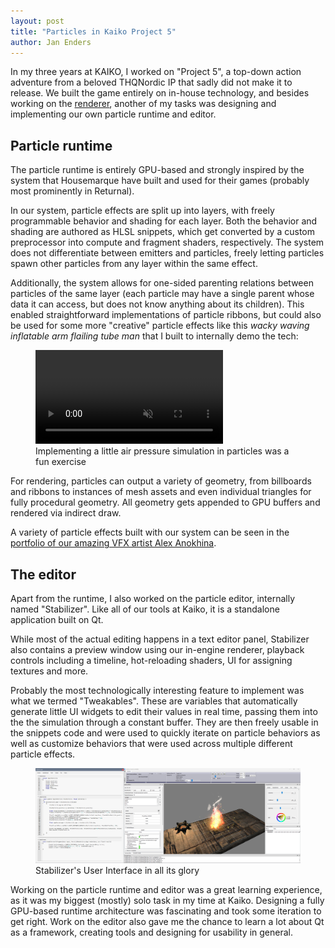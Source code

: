```yaml
---
layout: post
title: "Particles in Kaiko Project 5"
author: Jan Enders
---
```


In my three years at KAIKO, I worked on "Project 5", a top-down action adventure from a beloved THQNordic IP that sadly did not make it to release.
We built the game entirely on in-house technology, and besides working on the [renderer](/kkp5-renderer), another of my tasks was designing and implementing our own particle runtime and editor.

## Particle runtime

The particle runtime is entirely GPU-based and strongly inspired by the system that Housemarque have built and used for their games (probably most prominently in Returnal).

In our system, particle effects are split up into layers, with freely programmable behavior and shading for each layer.
Both the behavior and shading are authored as HLSL snippets, which get converted by a custom preprocessor into compute and fragment shaders, respectively.
The system does not differentiate between emitters and particles, freely letting particles spawn other particles from any layer within the same effect.

Additionally, the system allows for one-sided parenting relations between particles of the same layer (each particle may have a single parent whose data it can access, but does not know anything about its children).
This enabled straightforward implementations of particle ribbons, but could also be used for some more "creative" particle effects like this *wacky waving inflatable arm flailing tube man* that I built to internally demo the tech:

<div class="video-row" >
	<figure>
		<video autoplay muted loop playsinline preload="metadata">
			<source src="/images/KKP5_tubeman.mp4?v=4" type="video/mp4">
			Could not load the video		
		</video >
		<figcaption>Implementing a little air pressure simulation in particles was a fun exercise</figcaption>
	</figure>
</div >

For rendering, particles can output a variety of geometry, from billboards and ribbons to instances of mesh assets and even individual triangles for fully procedural geometry.
All geometry gets appended to GPU buffers and rendered via indirect draw.

A variety of particle effects built with our system can be seen in the [portfolio of our amazing VFX artist Alex Anokhina](https://www.artstation.com/artwork/3EQxoD).

## The editor

Apart from the runtime, I also worked on the particle editor, internally named "Stabilizer". Like all of our tools at Kaiko, it is a standalone application built on Qt.

While most of the actual editing happens in a text editor panel, Stabilizer also contains a preview window using our in-engine renderer, playback controls including a timeline, hot-reloading shaders, UI for assigning textures and more.

Probably the most technologically interesting feature to implement was what we termed "Tweakables". 
These are variables that automatically generate little UI widgets to edit their values in real time, passing them into the the simulation through a constant buffer.
They are then freely usable in the snippets code and were used to quickly iterate on particle behaviors as well as customize behaviors that were used across multiple different particle effects.

<div class="image-grid">
	<figure >
		<img src="/images/KKP5_stabilizer.png" alt="Particle editor screenhot">
		<figcaption>Stabilizer's User Interface in all its glory</figcaption>
	</figure>
</div>

Working on the particle runtime and editor was a great learning experience, as it was my biggest (mostly) solo task in my time at Kaiko. 
Designing a fully GPU-based runtime architecture was fascinating and took some iteration to get right.
Work on the editor also gave me the chance to learn a lot about Qt as a framework, creating tools and designing for usability in general.
